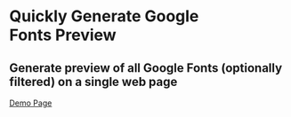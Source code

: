 # Quickly Generate Google Fonts Preview

## Generate preview of all Google Fonts (optionally filtered) on a single web page

[Demo Page](https://jlogix.github.io/gfonts-preview.html)
